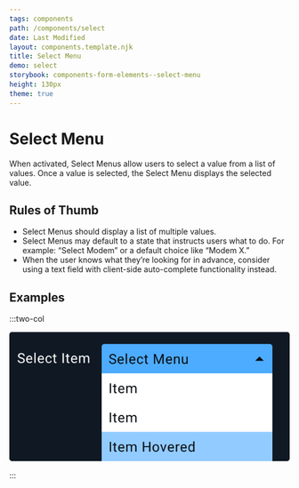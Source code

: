 ```yaml
---
tags: components
path: /components/select
date: Last Modified
layout: components.template.njk
title: Select Menu
demo: select
storybook: components-form-elements--select-menu
height: 130px
theme: true
---
```


# Select Menu

When activated, Select Menus allow users to select a value from a list of values. Once a value is selected, the Select Menu displays the selected value.

## Rules of Thumb

- Select Menus should display a list of multiple values.
- Select Menus may default to a state that instructs users what to do. For example: “Select Modem” or a default choice like “Modem X.”
- When the user knows what they’re looking for in advance, consider using a text field with client-side auto-complete functionality instead.

## Examples

:::two-col

![Don’t: Create a Select Menu list with too many options. The user needs to be able to scan and navigate the list easily](/img/components/select-dont-1.png "Don’t: Create a Select Menu list with too many options. The user needs to be able to scan and navigate the list easily")

:::
